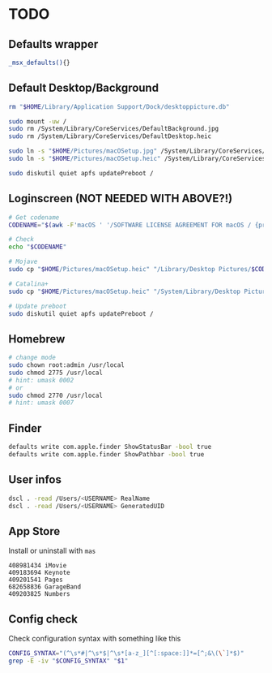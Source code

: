 # TODO

## Defaults wrapper
```sh
_msx_defaults(){}
```

## Default Desktop/Background
```sh
rm "$HOME/Library/Application Support/Dock/desktoppicture.db"

sudo mount -uw /
sudo rm /System/Library/CoreServices/DefaultBackground.jpg
sudo rm /System/Library/CoreServices/DefaultDesktop.heic

sudo ln -s "$HOME/Pictures/macOSetup.jpg" /System/Library/CoreServices/DefaultBackground.jpg
sudo ln -s "$HOME/Pictures/macOSetup.heic" /System/Library/CoreServices/DefaultDesktop.heic

sudo diskutil quiet apfs updatePreboot /
```

## Loginscreen (NOT NEEDED WITH ABOVE?!)
```sh
# Get codename
CODENAME="$(awk -F'macOS ' '/SOFTWARE LICENSE AGREEMENT FOR macOS / {print $NF}' "/System/Library/CoreServices/Setup Assistant.app/Contents/Resources/en.lproj/OSXSoftwareLicense.rtf" | tr -d '\')"

# Check
echo "$CODENAME"

# Mojave
sudo cp "$HOME/Pictures/macOSetup.heic" "/Library/Desktop Pictures/$CODENAME.heic"

# Catalina+
sudo cp "$HOME/Pictures/macOSetup.heic" "/System/Library/Desktop Pictures/$CODENAME.heic"

# Update preboot
sudo diskutil quiet apfs updatePreboot /
```

## Homebrew
```sh
# change mode
sudo chown root:admin /usr/local
sudo chmod 2775 /usr/local
# hint: umask 0002
# or
sudo chmod 2770 /usr/local
# hint: umask 0007
```

## Finder
```sh
defaults write com.apple.finder ShowStatusBar -bool true
defaults write com.apple.finder ShowPathbar -bool true
```

## User infos
```sh
dscl . -read /Users/<USERNAME> RealName
dscl . -read /Users/<USERNAME> GeneratedUID
```

## App Store
Install or uninstall with `mas`
```
408981434 iMovie
409183694 Keynote
409201541 Pages
682658836 GarageBand
409203825 Numbers
```

## Config check
Check configuration syntax with something like this
```sh
CONFIG_SYNTAX="(^\s*#|^\s*$|^\s*[a-z_][^[:space:]]*=[^;&\(\`]*$)"
grep -E -iv "$CONFIG_SYNTAX" "$1"
```
